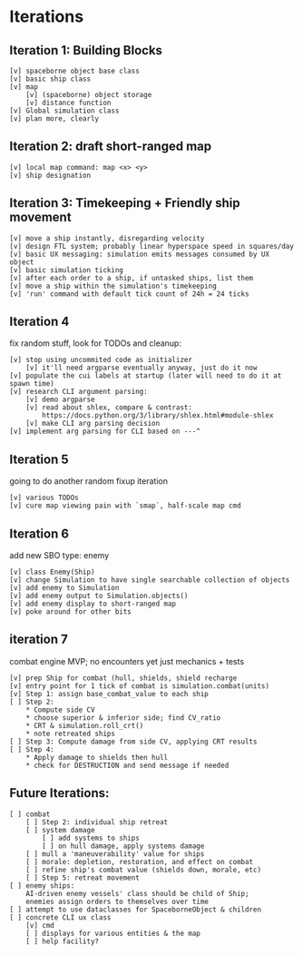Iterations
==========

## Iteration 1: Building Blocks
```
[v] spaceborne object base class
[v] basic ship class
[v] map
    [v] (spaceborne) object storage
    [v] distance function
[v] Global simulation class
[v] plan more, clearly
```

## Iteration 2: draft short-ranged map
```
[v] local map command: map <x> <y>
[v] ship designation
```

## Iteration 3: Timekeeping + Friendly ship movement
```
[v] move a ship instantly, disregarding velocity
[v] design FTL system; probably linear hyperspace speed in squares/day
[v] basic UX messaging: simulation emits messages consumed by UX object
[v] basic simulation ticking
[v] after each order to a ship, if untasked ships, list them
[v] move a ship within the simulation's timekeeping
[v] 'run' command with default tick count of 24h = 24 ticks
```

## Iteration 4
fix random stuff, look for TODOs and cleanup:
```
[v] stop using uncommited code as initializer
    [v] it'll need argparse eventually anyway, just do it now
[v] populate the cui labels at startup (later will need to do it at spawn time)
[v] research CLI argument parsing:
    [v] demo argparse
    [v] read about shlex, compare & contrast:
        https://docs.python.org/3/library/shlex.html#module-shlex
    [v] make CLI arg parsing decision
[v] implement arg parsing for CLI based on ---^
```

## Iteration 5
going to do another random fixup iteration
```
[v] various TODOs
[v] cure map viewing pain with `smap`, half-scale map cmd
```

## Iteration 6
add new SBO type: enemy
```
[v] class Enemy(Ship)
[v] change Simulation to have single searchable collection of objects
[v] add enemy to Simulation
[v] add enemy output to Simulation.objects()
[v] add enemy display to short-ranged map
[v] poke around for other bits
```

## iteration 7
combat engine MVP; no encounters yet just mechanics + tests
```
[v] prep Ship for combat (hull, shields, shield recharge
[v] entry point for 1 tick of combat is simulation.combat(units)
[v] Step 1: assign base_combat_value to each ship
[ ] Step 2:
    * Compute side CV
    * choose superior & inferior side; find CV_ratio
    * CRT & simulation.roll_crt()
    * note retreated ships
[ ] Step 3: Compute damage from side CV, applying CRT results
[ ] Step 4:
    * Apply damage to shields then hull
    * check for DESTRUCTION and send message if needed
```

## Future Iterations:
```
[ ] combat
    [ ] Step 2: individual ship retreat
    [ ] system damage
        [ ] add systems to ships
        [ ] on hull damage, apply systems damage
    [ ] mull a 'maneuverability' value for ships
    [ ] morale: depletion, restoration, and effect on combat
    [ ] refine ship's combat value (shields down, morale, etc)
    [ ] Step 5: retreat movement
[ ] enemy ships:
    AI-driven enemy vessels' class should be child of Ship;
    enemies assign orders to themselves over time
[ ] attempt to use dataclasses for SpaceborneObject & children
[ ] concrete CLI ux class
    [v] cmd
    [ ] displays for various entities & the map
    [ ] help facility?
```
